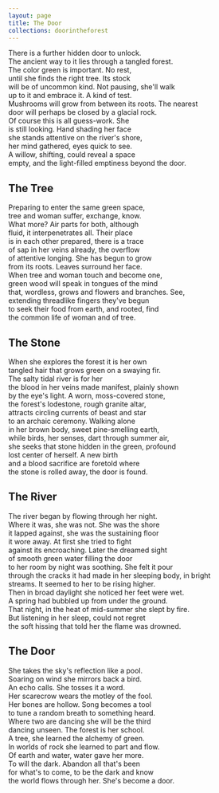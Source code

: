 ```yaml
---
layout: page
title: The Door
collections: doorintheforest
---
```

<p>There is a further hidden door to unlock.<br>
The ancient way to it lies through a tangled forest.<br>
The color green is important. No rest, <br>
until she finds the right tree. Its stock<br>
will be of uncommon kind. Not pausing, she'll walk<br>
up to it and embrace it. A kind of test.<br>
Mushrooms will grow from between its roots. The nearest<br> 
door will perhaps be closed by a glacial rock. <br>
Of course this is all guess-work. She <br>
is still looking. Hand shading her face <br>
she stands attentive on the river's shore, <br>
her mind gathered, eyes quick to see. <br>
A willow, shifting, could reveal a space <br>
empty, and the light-filled emptiness beyond the door.</p>
<h2>The Tree</h2>
<p>Preparing to enter the same green space, <br>
tree and woman suffer, exchange, know. <br>
What more? Air parts for both, although <br>
fluid, it interpenetrates all. Their place<br>
is in each other prepared, there is a trace <br>
of sap in her veins already, the overflow<br>
of attentive longing. She has begun to grow <br>
from its roots. Leaves surround her face. <br>
When tree and woman touch and become one, <br>
green wood will speak in tongues of the mind<br>
that, wordless, grows and flowers and branches. See,<br> 
extending threadlike fingers they've begun <br>
to seek their food from earth, and rooted, find <br>
the common life of woman and of tree.</p>
<h2>The Stone</h2>
<p>When she explores the forest it is her own <br>
tangled hair that grows green on a swaying fir. <br>
The salty tidal river is for her<br>
the blood in her veins made manifest, plainly shown<br> 
by the eye's light. A worn, moss-covered stone, <br>
the forest's lodestone, rough granite altar, <br>
attracts circling currents of beast and star <br>
to an archaic ceremony. Walking alone <br>
in her brown body, sweet pine-smelling earth,<br> 
while birds, her senses, dart through summer air, <br>
she seeks that stone hidden in the green, profound <br>
lost center of herself. A new birth<br>
and a blood sacrifice are foretold where <br>
the stone is rolled away, the door is found.
<h2>The River</h2>
<p>The river began by flowing through her night. <br>
Where it was, she was not. She was the shore <br>
it lapped against, she was the sustaining floor <br>
it wore away. At first she tried to fight<br>
against its encroaching. Later the dreamed sight<br> 
of smooth green water filling the door<br>
to her room by night was soothing. She felt it pour<br>
through the cracks it had made in her sleeping body, in bright<br> 
streams. It seemed to her to be rising higher. <br>
Then in broad daylight she noticed her feet were wet.<br> 
A spring had bubbled up from under the ground. <br>
That night, in the heat of mid-summer she slept by fire.<br> 
But listening in her sleep, could not regret <br>
the soft hissing that told her the flame was drowned.
<h2>The Door</h2>
<p>She takes the sky's reflection like a pool. <br>
Soaring on wind she mirrors back a bird. <br>
An echo calls. She tosses it a word.<br>
Her scarecrow wears the motley of the fool.<br> 
Her bones are hollow. Song becomes a tool <br>
to tune a random breath to something heard. <br>
Where two are dancing she will be the third <br>
dancing unseen. The forest is her school. <br>
A tree, she learned the alchemy of green.<br>
In worlds of rock she learned to part and flow.<br> 
Of earth and water, water gave her more. <br>
To will the dark. Abandon all that's been <br>
for what's to come, to be the dark and know<br>
the world flows through her. She's become a door.</p>
